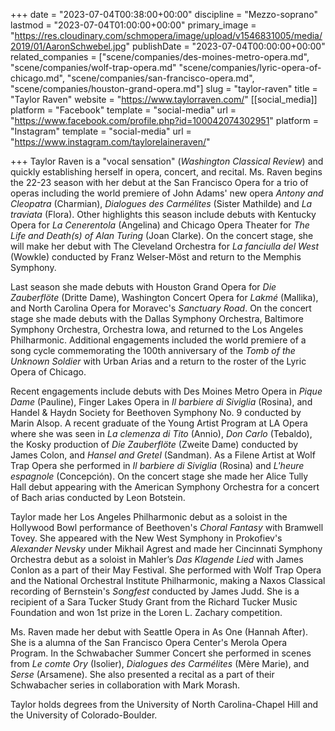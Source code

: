 +++
date = "2023-07-04T00:38:00+00:00"
discipline = "Mezzo-soprano"
lastmod = "2023-07-04T01:00:00+00:00"
primary_image = "https://res.cloudinary.com/schmopera/image/upload/v1546831005/media/2019/01/AaronSchwebel.jpg"
publishDate = "2023-07-04T00:00:00+00:00"
related_companies = ["scene/companies/des-moines-metro-opera.md", "scene/companies/wolf-trap-opera.md" "scene/companies/lyric-opera-of-chicago.md", "scene/companies/san-francisco-opera.md", "scene/companies/houston-grand-opera.md"]
slug = "taylor-raven"
title = "Taylor Raven"
website = "https://www.taylorraven.com/"
[[social_media]]
platform = "Facebook"
template = "social-media"
url = "https://www.facebook.com/profile.php?id=100042074302951"
platform = "Instagram"
template = "social-media"
url = "https://www.instagram.com/taylorelaineraven/"

+++
Taylor Raven is a "vocal sensation" (_Washington Classical Review_) and quickly establishing herself in opera, concert, and recital. Ms. Raven begins the 22-23 season with her debut at the San Francisco Opera for a trio of operas including the world premiere of John Adams' new opera _Antony and Cleopatra_ (Charmian), _Dialogues des Carmélites_ (Sister Mathilde) and _La traviata_ (Flora). Other highlights this season include debuts with Kentucky Opera for _La Cenerentola_ (Angelina) and Chicago Opera Theater for _The Life and Death(s) of Alan Turing_ (Joan Clarke). On the concert stage, she will make her debut with The Cleveland Orchestra for _La fanciulla del West_ (Wowkle) conducted by Franz Welser-Möst and return to the Memphis Symphony. 

Last season she made debuts with Houston Grand Opera for _Die Zauberflöte_ (Dritte Dame), Washington Concert Opera for _Lakmé_ (Mallika), and North Carolina Opera for Moravec's _Sanctuary Road_. On the concert stage she made debuts with the Dallas Symphony Orchestra, Baltimore Symphony Orchestra, Orchestra Iowa, and returned to the Los Angeles Philharmonic. Additional engagements included the world premiere of a song cycle commemorating the 100th anniversary of the _Tomb of the Unknown Soldier_ with Urban Arias and a return to the roster of the Lyric Opera of Chicago. 

Recent engagements include debuts with Des Moines Metro Opera in _Pique Dame_ (Pauline), Finger Lakes Opera in _Il barbiere di Siviglia_ (Rosina), and Handel & Haydn Society for Beethoven Symphony No. 9 conducted by Marin Alsop.  A recent graduate of the Young Artist Program at LA Opera where she was seen in _La clemenza di Tito_ (Annio), _Don Carlo_ (Tebaldo), the Kosky production of _Die Zauberflöte_ (Zweite Dame) conducted by James Colon, and _Hansel and Gretel_ (Sandman). As a Filene Artist at Wolf Trap Opera she performed in _Il barbiere di Siviglia_ (Rosina) and _L'heure espagnole_ (Concepción). On the concert stage she made her Alice Tully Hall debut appearing with the American Symphony Orchestra for a concert of Bach arias conducted by Leon Botstein.

Taylor made her Los Angeles Philharmonic debut as a soloist in the Hollywood Bowl performance of Beethoven's _Choral Fantasy_ with Bramwell Tovey. She appeared with the New West Symphony in Prokofiev's _Alexander Nevsky_ under Mikhail Agrest and made her Cincinnati Symphony Orchestra debut as a soloist in Mahler’s _Das Klagende Lied_ with James Conlon as a part of their May Festival. She performed with Wolf Trap Opera and the National Orchestral Institute Philharmonic, making a Naxos Classical recording of Bernstein's _Songfest_ conducted by James Judd. She is a recipient of a Sara Tucker Study Grant from the Richard Tucker Music Foundation and won 1st prize in the Loren L. Zachary competition. 

Ms. Raven made her debut with Seattle Opera in As One (Hannah After). She is a alumna of the San Francisco Opera Center's Merola Opera Program. In the Schwabacher Summer Concert she performed in scenes from _Le comte Ory_ (Isolier), _Dialogues des Carmélites_ (Mère Marie), and _Serse_ (Arsamene). She also presented a recital as a part of their Schwabacher series in collaboration with Mark Morash. 

Taylor holds degrees from the University of North Carolina-Chapel Hill and the University of Colorado-Boulder. 